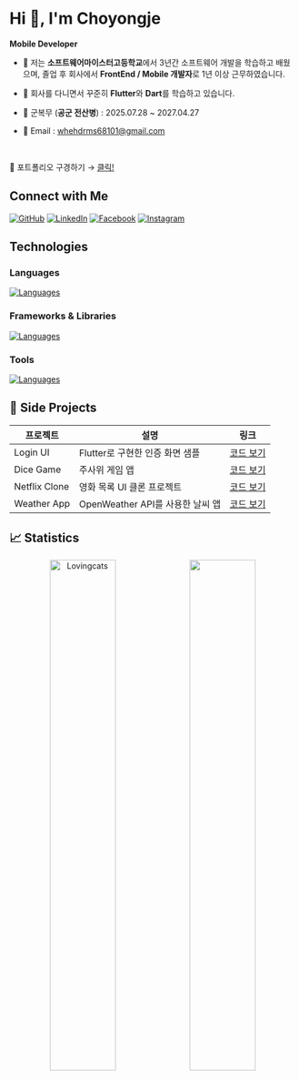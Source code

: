 #  Hi 👋, I'm Choyongje

 **Mobile Developer**

- 🔭 저는 **소프트웨어마이스터고등학교**에서 3년간 소프트웨어 개발을 학습하고 배웠으며, 졸업 후 회사에서 **FrontEnd / Mobile 개발자**로 1년 이상 근무하였습니다.

- 🌱 회사를 다니면서 꾸준히 **Flutter**와 **Dart**를 학습하고 있습니다.
  
- 💂 군복무 (**공군 전산병**) :  2025.07.28 ~ 2027.04.27

- 📧 Email : whehdrms68101@gmail.com
  
<br>

👀 포트폴리오 구경하기 → [클릭!](https://github.com/Lovingcats/Portfolio_flutter)

## Connect with Me

<p align="left">
	<a href="https://github.com/Lovingcats"><img src="https://img.icons8.com/bubbles/50/000000/github.png" alt="GitHub"/></a>
	<a href="https://www.linkedin.com/in/%EC%9A%A9%EC%A0%9C-%EC%A1%B0-03a1722a2/"><img src="https://img.icons8.com/bubbles/50/000000/linkedin.png" alt="LinkedIn"/></a>
	<a href="https://www.facebook.com/profile.php?id=100011212391276"><img src="https://img.icons8.com/bubbles/50/000000/facebook-new.png" alt="Facebook"/></a>
	<a href="https://www.instagram.com/qkqh.5/"><img src="https://img.icons8.com/bubbles/50/000000/instagram.png" alt="Instagram"/></a>	
</p>


## Technologies

### Languages
[![Languages](https://skillicons.dev/icons?i=dart,mysql,kotlin,html,css,js,md)](https://skillicons.dev)

### Frameworks & Libraries
[![Languages](https://skillicons.dev/icons?i=flutter,firebase,react,nodejs)](https://skillicons.dev)


### Tools
[![Languages](https://skillicons.dev/icons?i=vscode,androidstudio,postman,figma,git,eclipse)](https://skillicons.dev)


## 📖 Side Projects

| 프로젝트 | 설명 | 링크 |
| -------- | ---- | ---- |
| Login UI | Flutter로 구현한 인증 화면 샘플 | [코드 보기](https://github.com/Lovingcats/Flutter_project/tree/master/Login/login) |
| Dice Game | 주사위 게임 앱 | [코드 보기](https://github.com/Lovingcats/Flutter_project/tree/master/license/license) |
| Netflix Clone | 영화 목록 UI 클론 프로젝트 | [코드 보기](https://github.com/Lovingcats/Flutter_project/tree/master/netflix/netflix) |
| Weather App | OpenWeather API를 사용한 날씨 앱 | [코드 보기](https://github.com/Lovingcats/Flutter_project/tree/master/weather) |



## 📈 Statistics
<p align="center">
  <img width="48%" src="https://github-readme-stats.vercel.app/api?username=Lovingcats&count_private=true&theme=github_dark&show_icons=true" alt="Lovingcats" />
  <a href="https://profile.codersrank.io/user/lovingcats">
    <img width="48%"src="https://cr-ss-service.azurewebsites.net/api/ScreenShot?widget=summary&username=Lovingcats&branding=false"/>
  </a>
</p>

